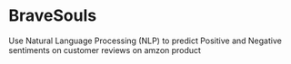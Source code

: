 # BraveSouls

Use Natural Language Processing (NLP) to predict Positive and Negative sentiments on customer reviews on amzon product

